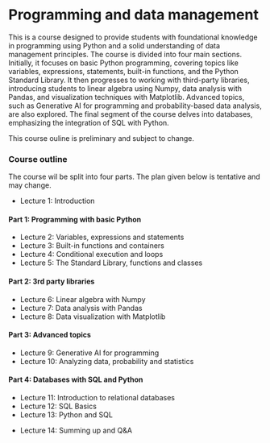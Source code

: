 <h1>Programming and data management</h1>
<p>
    This is a course designed to provide students with foundational knowledge in programming using Python and a solid understanding of data management principles. 
    The course is divided into four main sections. Initially, it focuses on basic Python programming, covering topics like variables, expressions, statements, built-in functions, and the Python Standard Library. 
    It then progresses to working with third-party libraries, introducing students to linear algebra using Numpy, data analysis with Pandas, and visualization techniques with Matplotlib. 
    Advanced topics, such as Generative AI for programming and probability-based data analysis, are also explored. 
    The final segment of the course delves into databases, emphasizing the integration of SQL with Python. 
</p>
<p>
    This course ouline is preliminary and subject to change.
</p>    
<h3>Course outline</h3>
<p>
    The course wil be split into four parts.
    The plan given below is tentative and may change.
</p>
<ul>
  <li>Lecture 1: Introduction</li>
</ul>
<h4>Part 1: Programming with basic Python</h4>
<ul>
  <li>Lecture 2: Variables, expressions and statements</li>
  <li>Lecture 3: Built-in functions and containers</li>
  <li>Lecture 4: Conditional execution and loops</li>
  <li>Lecture 5: The Standard Library, functions and classes</li>
</ul>
<h4>Part 2: 3rd party libraries</h4>
<ul>
  <li>Lecture 6: Linear algebra with Numpy</li>
  <li>Lecture 7: Data analysis with Pandas</li>
  <li>Lecture 8: Data visualization with Matplotlib</li>
</ul>
<h4>Part 3: Advanced topics</h4>
<ul>
  <li>Lecture 9: Generative AI for programming</li>
  <li>Lecture 10: Analyzing data, probability and statistics</li>
</ul>
<h4>Part 4: Databases with SQL and Python</h4>
<ul>
  <li>Lecture 11: Introduction to relational databases</li>
  <li>Lecture 12: SQL Basics</li>
  <li>Lecture 13: Python and SQL</li>
</ul>
<ul>
  <li>Lecture 14: Summing up and Q&A</li>
</ul>

